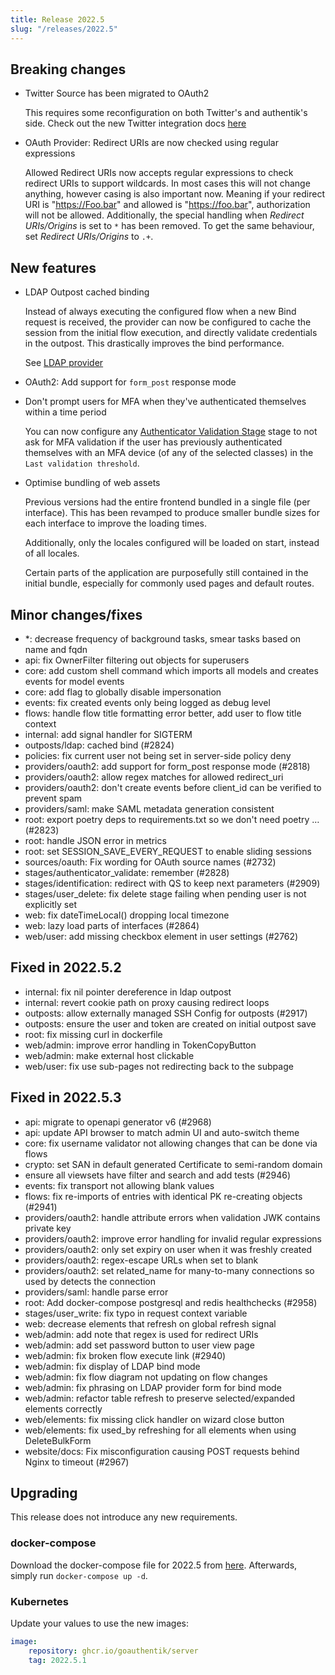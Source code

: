```yaml
---
title: Release 2022.5
slug: "/releases/2022.5"
---
```


## Breaking changes

-   Twitter Source has been migrated to OAuth2

    This requires some reconfiguration on both Twitter's and authentik's side. Check out the new Twitter integration docs [here](../sources/twitter/)

-   OAuth Provider: Redirect URIs are now checked using regular expressions

    Allowed Redirect URIs now accepts regular expressions to check redirect URIs to support wildcards. In most cases this will not change anything, however casing is also important now. Meaning if your redirect URI is "https://Foo.bar" and allowed is "https://foo.bar", authorization will not be allowed. Additionally, the special handling when _Redirect URIs/Origins_ is set to `*` has been removed. To get the same behaviour, set _Redirect URIs/Origins_ to `.+`.

## New features

-   LDAP Outpost cached binding

    Instead of always executing the configured flow when a new Bind request is received, the provider can now be configured to cache the session from the initial flow execution, and directly validate credentials in the outpost. This drastically improves the bind performance.

    See [LDAP provider](../../providers/ldap/index.md#cached-bind)

-   OAuth2: Add support for `form_post` response mode
-   Don't prompt users for MFA when they've authenticated themselves within a time period

    You can now configure any [Authenticator Validation Stage](../../flow/stages/authenticator_validate/index.md) stage to not ask for MFA validation if the user has previously authenticated themselves with an MFA device (of any of the selected classes) in the `Last validation threshold`.

-   Optimise bundling of web assets

    Previous versions had the entire frontend bundled in a single file (per interface). This has been revamped to produce smaller bundle sizes for each interface to improve the loading times.

    Additionally, only the locales configured will be loaded on start, instead of all locales.

    Certain parts of the application are purposefully still contained in the initial bundle, especially for commonly used pages and default routes.

## Minor changes/fixes

-   \*: decrease frequency of background tasks, smear tasks based on name and fqdn
-   api: fix OwnerFilter filtering out objects for superusers
-   core: add custom shell command which imports all models and creates events for model events
-   core: add flag to globally disable impersonation
-   events: fix created events only being logged as debug level
-   flows: handle flow title formatting error better, add user to flow title context
-   internal: add signal handler for SIGTERM
-   outposts/ldap: cached bind (#2824)
-   policies: fix current user not being set in server-side policy deny
-   providers/oauth2: add support for form_post response mode (#2818)
-   providers/oauth2: allow regex matches for allowed redirect_uri
-   providers/oauth2: don't create events before client_id can be verified to prevent spam
-   providers/saml: make SAML metadata generation consistent
-   root: export poetry deps to requirements.txt so we don't need poetry … (#2823)
-   root: handle JSON error in metrics
-   root: set SESSION_SAVE_EVERY_REQUEST to enable sliding sessions
-   sources/oauth: Fix wording for OAuth source names (#2732)
-   stages/authenticator_validate: remember (#2828)
-   stages/identification: redirect with QS to keep next parameters (#2909)
-   stages/user_delete: fix delete stage failing when pending user is not explicitly set
-   web: fix dateTimeLocal() dropping local timezone
-   web: lazy load parts of interfaces (#2864)
-   web/user: add missing checkbox element in user settings (#2762)

## Fixed in 2022.5.2

-   internal: fix nil pointer dereference in ldap outpost
-   internal: revert cookie path on proxy causing redirect loops
-   outposts: allow externally managed SSH Config for outposts (#2917)
-   outposts: ensure the user and token are created on initial outpost save
-   root: fix missing curl in dockerfile
-   web/admin: improve error handling in TokenCopyButton
-   web/admin: make external host clickable
-   web/user: fix use sub-pages not redirecting back to the subpage

## Fixed in 2022.5.3

-   api: migrate to openapi generator v6 (#2968)
-   api: update API browser to match admin UI and auto-switch theme
-   core: fix username validator not allowing changes that can be done via flows
-   crypto: set SAN in default generated Certificate to semi-random domain
-   ensure all viewsets have filter and search and add tests (#2946)
-   events: fix transport not allowing blank values
-   flows: fix re-imports of entries with identical PK re-creating objects (#2941)
-   providers/oauth2: handle attribute errors when validation JWK contains private key
-   providers/oauth2: improve error handling for invalid regular expressions
-   providers/oauth2: only set expiry on user when it was freshly created
-   providers/oauth2: regex-escape URLs when set to blank
-   providers/oauth2: set related_name for many-to-many connections so used by detects the connection
-   providers/saml: handle parse error
-   root: Add docker-compose postgresql and redis healthchecks (#2958)
-   stages/user_write: fix typo in request context variable
-   web: decrease elements that refresh on global refresh signal
-   web/admin: add note that regex is used for redirect URIs
-   web/admin: add set password button to user view page
-   web/admin: fix broken flow execute link (#2940)
-   web/admin: fix display of LDAP bind mode
-   web/admin: fix flow diagram not updating on flow changes
-   web/admin: fix phrasing on LDAP provider form for bind mode
-   web/admin: refactor table refresh to preserve selected/expanded elements correctly
-   web/elements: fix missing click handler on wizard close button
-   web/elements: fix used_by refreshing for all elements when using DeleteBulkForm
-   website/docs: Fix misconfiguration causing POST requests behind Nginx to timeout (#2967)

## Upgrading

This release does not introduce any new requirements.

### docker-compose

Download the docker-compose file for 2022.5 from [here](https://goauthentik.io/version/2022.5/docker-compose.yml). Afterwards, simply run `docker-compose up -d`.

### Kubernetes

Update your values to use the new images:

```yaml
image:
    repository: ghcr.io/goauthentik/server
    tag: 2022.5.1
```
